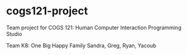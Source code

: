 # cogs121-project
Team project for COGS 121: Human Computer Interaction Programming Studio

Team K8: One Big Happy Family
Sandra, Greg, Ryan, Yacoub
